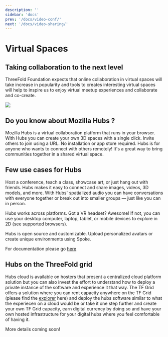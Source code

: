 ```yaml
---
description: ''
sidebar: 'docs'
prev: '/docs/video-conf/'
next: '/docs/video-sharing/'
---
```


# Virtual Spaces

## Taking collaboration to the next level

ThreeFold Foundation expects that online collaboration in virtual spaces will take increase in popularity and tools to creates interesting virtual spaces will help to inspire us to enjoy virtual meetup experiences and collaborate and co-create.

![](./hubs.png)

## Do you know about Mozilla Hubs ?

Mozilla Hubs is a virtual collaboration platform that runs in your browser. With Hubs you can create your own 3D spaces with a single click. Invite others to join using a URL. No installation or app store required. Hubs is for anyone who wants to connect with others remotely! It's a great way to bring communities together in a shared virtual space.

## Few use cases for Hubs

Host a conference, teach a class, showcase art, or just hang out with friends. Hubs makes it easy to connect and share images, videos, 3D models, and more. With Hubs' spatialized audio you can have conversations with everyone together or break out into smaller groups — just like you can in person.

Hubs works across platforms. Got a VR headset? Awesome! If not, you can use your desktop computer, laptop, tablet, or mobile devices to explore in 2D (see supported browsers).

Hubs is open source and customizable. Upload personalized avatars or create unique environments using Spoke.

For documentation please go [here](https://hubs.mozilla.com/docs/hubs-cloud-getting-started.html)

## Hubs on the ThreeFold grid

Hubs cloud is available on hosters that present a centralized cloud platform solution but you can also invest the effort to understand how to deploy a private instance of the software and experience it that way.  The TF Grid offers a solution where you can rent capacity anywhere on the TF Grid (please find the [explorer](https://explorer.grid.tf/) here) and deploy the hubs software similar to what the experiecen on a cloud would be or take it one step further and create your own TF Grid capacity, earn digital currency by doing so and have your own hosted infrastructure for your digital hubs where you feel comfortable of having it.

More details coming soon!
